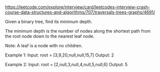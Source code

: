 https://leetcode.com/explore/interview/card/leetcodes-interview-crash-course-data-structures-and-algorithms/707/traversals-trees-graphs/4691/

Given a binary tree, find its minimum depth.

The minimum depth is the number of nodes along the shortest path from the root node down to the nearest leaf node.

Note: A leaf is a node with no children.


Example 1:
Input: root = [3,9,20,null,null,15,7]
Output: 2


Example 2:
Input: root = [2,null,3,null,4,null,5,null,6]
Output: 5